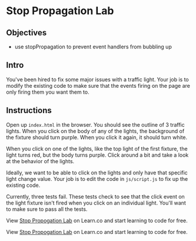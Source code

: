 # Stop Propagation Lab

## Objectives
+ use stopPropagation to prevent event handlers from bubbling up

## Intro

You've been hired to fix some major issues with a traffic light. Your job is to modify the existing code to make sure that the events firing on the page are only firing them you want them to.


## Instructions
Open up `index.html` in the browser. You should see the outline of 3 traffic lights. When you click on the body of any of the lights, the background of the fixture should turn purple. When you click it again, it should turn white.

When you click on one of the lights, like the top light of the first fixture, the light turns red, but the body turns purple. Click around a bit and take a look at the behavior of the lights.

Ideally, we want to be able to click on the lights and only have that specific light change value. Your job is to edit the code in `js/script.js` to fix up the existing code.

Currently, three tests fail. These tests check to see that the click event on the light fixture isn't fired when you click on an individual light. You'll want to make sure to pass all the tests. 

<p data-visibility='hidden'>View <a href='https://learn.co/lessons/js-jquery-stop-propogation-lab' title='Stop Propogation Lab'>Stop Propogation Lab</a> on Learn.co and start learning to code for free.</p>

<p data-visibility='hidden'>View <a href='https://learn.co/lessons/js-jquery-stop-propogation-lab'>Stop Propogation Lab</a> on Learn.co and start learning to code for free.</p>
